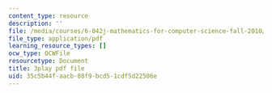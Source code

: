 ```yaml
---
content_type: resource
description: ''
file: /media/courses/6-042j-mathematics-for-computer-science-fall-2010/35c5b44faacb08f9bcd51cdf5d22506e_fAeShezAGLE.pdf
file_type: application/pdf
learning_resource_types: []
ocw_type: OCWFile
resourcetype: Document
title: 3play pdf file
uid: 35c5b44f-aacb-08f9-bcd5-1cdf5d22506e
---
```

